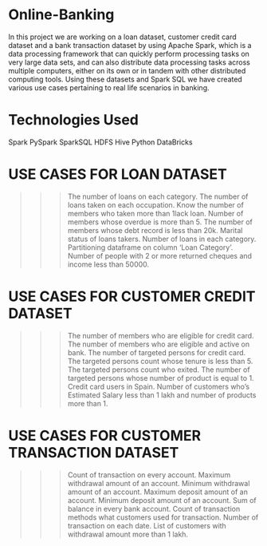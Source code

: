 # Online-Banking
In this project we are working on a loan dataset, customer credit card dataset and a bank transaction dataset by using Apache Spark, which is a data processing framework that can quickly perform processing tasks on very large data sets, and can also distribute data processing tasks across multiple computers, either on its own or in tandem with other distributed computing tools. Using these datasets and Spark SQL we have created various use cases pertaining to real life scenarios in banking.

# Technologies Used
Spark
PySpark
SparkSQL
HDFS
Hive
Python
DataBricks

# USE CASES FOR LOAN DATASET
>>>The number of loans on each category.
>>>The number of loans taken on each occupation.
>>>Know the number of members who taken more than 1lack loan.
>>>Number of members whose overdue is more than 5.
>>>The number of members whose debt record is less than 20k.
>>>Marital status of loans takers.
>>>Number of loans in each category.
>>>Partitioning dataframe on column ‘Loan Category’.
>>>Number of people with 2 or more returned cheques and income less than 50000.

# USE CASES FOR CUSTOMER CREDIT DATASET

>>>The number of members who are eligible for credit card.
>>>The number of members who are eligible and active on bank.
>>>The number of targeted persons for credit card.
>>>The targeted persons count whose tenure is less than 5.
>>>The targeted persons count who exited.
>>>The number of targeted persons whose number of product is equal to 1.
>>>Credit card users in Spain.
>>>Number of customers who’s Estimated Salary less than 1 lakh and number of products more than 1.

# USE CASES FOR CUSTOMER TRANSACTION DATASET

>>>Count of transaction on every account.
>>>Maximum withdrawal amount of an account.
>>>Minimum withdrawal amount of an account.
>>>Maximum deposit amount of an account.
>>>Minimum deposit amount of an account.
>>>Sum of balance in every bank account.
>>>Count of transaction methods what customers used for transaction.
>>>Number of transaction on each date.
>>>List of customers with withdrawal amount more than 1 lakh.

